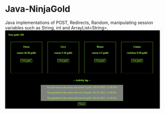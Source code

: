# Java-NinjaGold
Java implementations of POST, Redirects, Random, manipulating session variables such as String, int and ArrayList&lt;String>. 
![alt text](/image/gold.png)